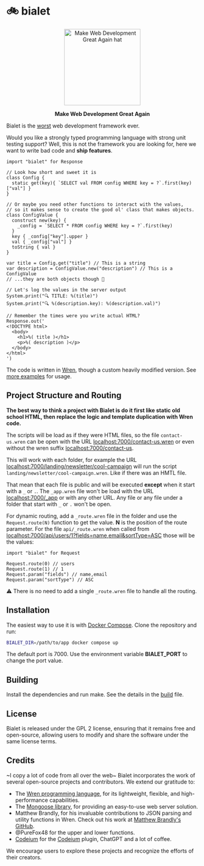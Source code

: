 # 🚲 bialet

<p align="center">
  <img src="https://github.com/bialet/bialet/assets/142173/af827692-0e0d-4805-a478-77d07bd62e18" alt="Make Web Development Great Again hat" width="200" />
</p>
<p align="center">
  <strong>Make Web Development Great Again</strong>
</p>


Bialet is the [worst](https://en.wikipedia.org/wiki/Worse_is_better) web
development framework ever.

Would you like a strongly typed programming language with strong unit testing support?
Well, this is not the framework you are looking for, here we want to write bad
code and **ship features**.

```wren
import "bialet" for Response

// Look how short and sweet it is
class Config {
  static get(key){ `SELECT val FROM config WHERE key = ?`.first(key)["val"] }
}

// Or maybe you need other functions to interact with the values,
// so it makes sense to create the good ol' class that makes objects.
class ConfigValue {
  construct new(key) {
    _config = `SELECT * FROM config WHERE key = ?`.first(key)
  }
  key { _config["key"].upper }
  val { _config["val"] }
  toString { val }
}

var title = Config.get("title") // This is a string
var description = ConfigValue.new("description") // This is a ConfigValue
// ...they are both objects though 🤔

// Let's log the values in the server output
System.print("🔍 TITLE: %(title)")
System.print("🔍 %(description.key): %(description.val)")

// Remember the times were you write actual HTML?
Response.out('
<!DOCTYPE html>
  <body>
    <h1>%( title )</h1>
    <p>%( description )</p>
  </body>
</html>
')
```

The code is written in [Wren](https://wren.io), though a custom heavily modified
version. See [more examples](examples/run.md) for usage.

## Project Structure and Routing

**The best way to think a project with Bialet is do it first like static old school HTML,
then replace the logic and template duplication with Wren code.**

The scripts will be load as if they were HTML files, so the file `contact-us.wren` can be open with the URL [localhost:7000/contact-us.wren](http://localhost:7000/contact-us.wren) or even without the wren suffix [localhost:7000/contact-us](http://localhost:7000/contact-us).

This will work with each folder, for example the URL [localhost:7000/landing/newsletter/cool-campaign](http://localhost:7000/landing/newsletter/cool-campaign) will run the script `landing/newsletter/cool-campaign.wren`. Like if there was an HMTL file.

That mean that each file is public and will be executed **except** when it start with a `_` or `.`. The `_app.wren` file won't be load with the URL [localhost:7000/_app](http://localhost:7000/_app) or with any other URL. Any file or any file under a folder that start with `_` or `.` won't be open.

For dynamic routing, add a `_route.wren` file in the folder and use the `Request.route(N)` function to get the value. **N** is the position of the route parameter. For the file `api/_route.wren` when called from [localhost:7000/api/users/1?fields=name,email&sortType=ASC](http://localhost:7000/api/users/1?fields=name,email&sortType=ASC) those will be the values:

```wren
import "bialet" for Request

Request.route(0) // users
Request.route(1) // 1
Request.param("fields") // name,email
Request.param("sortType") // ASC
```

⚠️ There is no need to add a single `_route.wren` file to handle all the routing.

## Installation

The easiest way to use it is with [Docker Compose](https://docs.docker.com/compose/).
Clone the repository and run:

```bash
BIALET_DIR=/path/to/app docker compose up
```

The default port is 7000. Use the environment variable **BIALET_PORT** to change the port value.

## Building

Install the dependencies and run make. See the details in the [build](docs/source/installation.md#Building) file.

## License

Bialet is released under the GPL 2 license, ensuring that it remains free and open-source, allowing users to modify and share the software under the same license terms.

## Credits

~I copy a lot of code from all over the web~
Bialet incorporates the work of several open-source projects and contributors. We extend our gratitude to:

- The [Wren programming language](https://wren.io), for its lightweight, flexible, and high-performance capabilities.
- The [Mongoose library](https://github.com/expressjs/mongoose), for providing an easy-to-use web server solution.
- Matthew Brandly, for his invaluable contributions to JSON parsing and utility functions in Wren. Check out his work at [Matthew Brandly's GitHub](https://github.com/brandly/wren-json).
- @PureFox48 for the upper and lower functions.
- [Codeium](https://github.com/codeium) for the [Codeium](https://codeium.com) plugin, ChatGPT and a lot of coffee.

We encourage users to explore these projects and recognize the efforts of their creators.
